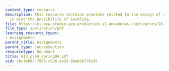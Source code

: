 ```yaml
---
content_type: resource
description: This resource contains problems related to the design of a truss keeping
  in mind the possibility of buckling.
file: https://ol-ocw-studio-app-production.s3.amazonaws.com/courses/16-01-unified-engineering-i-ii-iii-iv-fall-2005-spring-2006/cbc1b8d3f886c026eb228ba656276145_m13_ps04_spring04.pdf
file_type: application/pdf
learning_resource_types:
- Assignments
parent_title: Assignments
parent_type: CourseSection
resourcetype: Document
title: m13_ps04_spring04.pdf
uid: cbc1b8d3-f886-c026-eb22-8ba656276145
---
```

